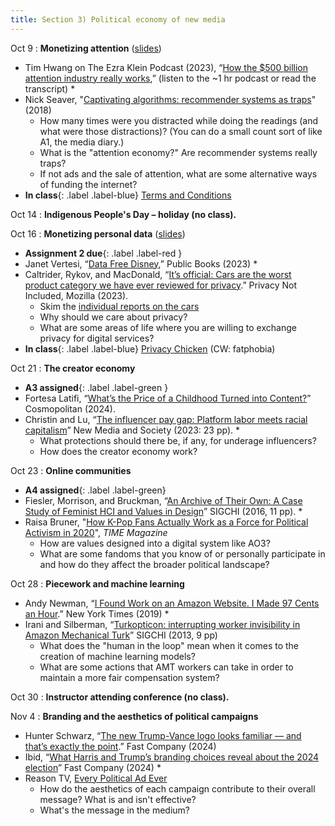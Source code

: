 ```yaml
---
title: Section 3) Political economy of new media
---
```

Oct 9 
: **Monetizing attention** ([slides](https://docs.google.com/presentation/d/178mxFOya5bTs39nIShzTclg33JYlZ0EykfMCeAGKtZ4/edit#slide=id.g2bb5e3e4ad8_0_0))
- Tim Hwang on The Ezra Klein Podcast (2023), “[How the $500 billion attention industry really works](https://www.nytimes.com/2023/02/14/opinion/ezra-klein-podcast-tim-hwang.html),” (listen to the ~1 hr podcast or read the transcript) *
- Nick Seaver, "[Captivating algorithms: recommender systems as traps](https://journals.sagepub.com/doi/epdf/10.1177/1359183518820366)" (2018)
	- How many times were you distracted while doing the readings (and what were those distractions)? (You can do a small count sort of like A1, the media diary.) 
  	- What is the "attention economy?" Are recommender systems really traps?
	- If not ads and the sale of attention, what are some alternative ways of funding the internet?
 - **In class**{: .label .label-blue} [Terms and Conditions](https://www.termsandconditions.game/) 

Oct 14 
: **Indigenous People's Day – holiday (no class).** 

Oct 16 
: **Monetizing personal data** ([slides](https://docs.google.com/presentation/d/1qgsnHWWmrGFyO124zxqrCydaC2rn_WVGqYJhNXy8vdM/edit#slide=id.g2bb5e3e4ad8_0_0))
- **Assignment 2 due**{: .label .label-red } 
- Janet Vertesi, “[Data Free Disney](https://www.publicbooks.org/data-free-disney/),” Public Books (2023) *
- Caltrider, Rykov, and MacDonald, “[It’s official: Cars are the worst product category we have ever reviewed for privacy](https://foundation.mozilla.org/en/privacynotincluded/articles/its-official-cars-are-the-worst-product-category-we-have-ever-reviewed-for-privacy/).” Privacy Not Included, Mozilla (2023). 
	- Skim the [individual reports on the cars](https://foundation.mozilla.org/en/privacynotincluded/categories/cars/)
	- Why should we care about privacy?
	- What are some areas of life where you are willing to exchange privacy for digital services? 
- **In class**{: .label .label-blue}  [Privacy Chicken](https://www.nytimes.com/interactive/2020/01/21/opinion/privacy-chicken-game.html) (CW: fatphobia)

Oct 21
: **The creator economy** 
- **A3 assigned**{: .label .label-green } 
- Fortesa Latifi, “[What’s the Price of a Childhood Turned into Content?](https://www.cosmopolitan.com/lifestyle/a60125272/sharenting-parenting-influencer-cost-children/)” Cosmopolitan (2024). 
- Christin and Lu, “[The influencer pay gap: Platform labor meets racial capitalism](https://www.angelechristin.com/wp-content/uploads/2023/05/The-Influencer-Pay-Gap_New-Media-Society.pdf)” New Media and Society (2023: 23 pp). *
	- What protections should there be, if any, for underage influencers? 
	- How does the creator economy work? 

Oct 23 
: **Online communities**
- **A4 assigned**{: .label .label-green} 
- Fiesler, Morrison, and Bruckman, “[An Archive of Their Own: A Case Study of Feminist HCI and Values in Design](https://dl-acm-org.libproxy.mit.edu/doi/abs/10.1145/2858036.2858409)” SIGCHI (2016, 11 pp). *
- Raisa Bruner, "[How K-Pop Fans Actually Work as a Force for Political Activism in 2020](https://time.com/5866955/k-pop-political/)", *TIME Magazine* 
	- How are values designed into a digital system like AO3? 
	- What are some fandoms that you know of or personally participate in and how do they affect the broader political landscape? 

Oct 28 
: **Piecework and machine learning**
- Andy Newman, “[I Found Work on an Amazon Website. I Made 97 Cents an Hour](https://www.nytimes.com/interactive/2019/11/15/nyregion/amazon-mechanical-turk.html).” New York Times (2019) *
- Irani and Silberman, “[Turkopticon: interrupting worker invisibility in Amazon Mechanical Turk](https://dl.acm.org/doi/10.1145/2470654.2470742)” SIGCHI (2013, 9 pp) 
	- What does the "human in the loop" mean when it comes to the creation of machine learning models? 
	- What are some actions that AMT workers can take in order to maintain a more fair compensation system?

Oct 30 
: **Instructor attending conference (no class).** 

Nov 4 
: **Branding and the aesthetics of political campaigns** 
- Hunter Schwarz, “[The new Trump-Vance logo looks familiar — and that’s exactly the point](https://www.fastcompany.com/91156842/trump-vance-logo).” Fast Company (2024) 
- Ibid, “[What Harris and Trump’s branding choices reveal about the 2024 election](https://www.fastcompany.com/91165864/what-harris-and-trumps-branding-choices-reveal-about-the-2024-election)” Fast Company (2024) *
- Reason TV, [Every Political Ad Ever](https://www.youtube.com/watch?v=KmmFQeaY3YM) 
	- How do the aesthetics of each campaign contribute to their overall message? What is and isn't effective? 
	- What's the message in the medium? 
